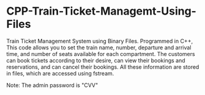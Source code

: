 # CPP-Train-Ticket-Managemt-Using-Files
Train Ticket Management System using Binary Files. Programmed in C++, This code allows you to set the train name, number, departure and arrival time, and number of seats available for each compartment. The customers can book tickets according to their desire, can view their bookings and reservations, and can cancel their bookings. All these information are stored in files, which are accessed using fstream.

Note: The admin password is "CVV"
